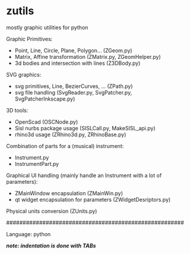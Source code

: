 # zutils
mostly graphic utilities for python

Graphic Primitives:
- Point, Line, Circle, Plane, Polygon... (ZGeom.py)
- Matrix, Affine transformation (ZMatrix.py, ZGeomHelper.py)
- 3d bodies and intersection with lines (Z3DBody.py)

SVG graphics:
- svg primitives, Line, BezierCurves, ... (ZPath.py)
- svg file handling (SvgReader.py, SvgPatcher.py, SvgPatcherInkscape.py)

3D tools:
- OpenScad (OSCNode.py)
- Sisl nurbs package usage (SISLCall.py, MakeSISL_api.py)
- rhino3d usage (ZRhino3d.py, ZRhinoBase.py)

Combination of parts for a (musical) instrument:
- Instrument.py
- InstrumentPart.py

Graphical UI handling (mainly handle an Instrument with a lot of parameters):
- ZMainWindow encapsulation (ZMainWin.py)
- qt widget encapsulation for parameters (ZWidgetDesriptors.py)

Physical units conversion (ZUnits.py)

######################################################

Language: python

***note: indentation is done with TABs***



